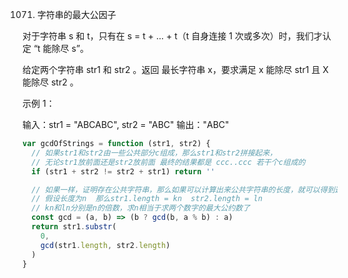 1071. 字符串的最大公因子

对于字符串 s 和 t，只有在 s = t + ... + t（t 自身连接 1 次或多次）时，我们才认定 “t 能除尽 s”。

给定两个字符串 str1 和 str2 。返回 最长字符串 x，要求满足 x 能除尽 str1 且 X 能除尽 str2 。

示例 1：

输入：str1 = "ABCABC", str2 = "ABC"
输出："ABC"

```js
var gcdOfStrings = function (str1, str2) {
  // 如果str1和str2由一些公共部分c组成，那么str1和str2拼接起来，
  // 无论str1放前面还是str2放前面 最终的结果都是 ccc..ccc 若干个c组成的
  if (str1 + str2 != str2 + str1) return ''

  // 如果一样，证明存在公共字符串，那么如果可以计算出来公共字符串的长度，就可以得到这个字符串
  // 假设长度为n  那么str1.length = kn  str2.length = ln
  // kn和ln分别是n的倍数，求n相当于求两个数字的最大公约数了
  const gcd = (a, b) => (b ? gcd(b, a % b) : a)
  return str1.substr(
    0,
    gcd(str1.length, str2.length)
  )
}
```
